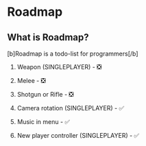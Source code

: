 # Roadmap

## What is Roadmap?
[b]Roadmap is a todo-list for programmers[/b]

1. Weapon (SINGLEPLAYER) - ❎
  1. Melee - ❎
  2. Shotgun or Rifle - ❎

2. Camera rotation (SINGLEPLAYER) - ✅

3. Music in menu - ✅

4. New player controller (SINGLEPLAYER) - ✅
